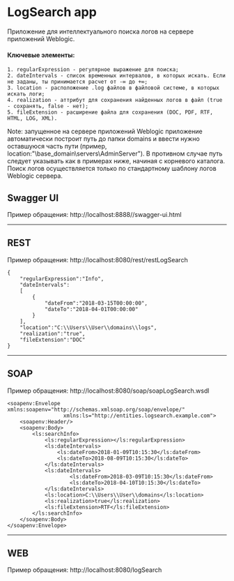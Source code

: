# LogSearch app
Приложение для интеллектуального поиска логов на сервере приложений Weblogic.  

#### Ключевые элементы:  
```
1. regularExpression - регулярное выражение для поиска;  
2. dateIntervals - список временных интервалов, в которых искать. Если не заданы, ты принимается расчет от -∞ до +∞;  
3. location - расположение .log файлов в файловой системе, в которых искать логи;  
4. realization - аттрибут для сохранения найденных логов в файл (true - сохранять, false - нет);  
5. fileExtension - расширение файла для сохранения (DOC, PDF, RTF, HTML, LOG, XML).  
```
Note: запущенное на сервере приложений Weblogic приложение автоматически построит путь до папки domains и ввести нужно оставшуюся 
часть пути (пример, location:"\\base_domain\\servers\\AdminServer"). В противном случае путь следует указывать как в примерах ниже,
начиная с корневого каталога. Поиск логов осуществляется только по стандартному шаблону логов Weblogic сервера.  
## Swagger UI
Пример обращения: http://localhost:8888//swagger-ui.html
***
## REST
Пример обращения: http://localhost:8080/rest/restLogSearch  
```
{
	"regularExpression":"Info",
	"dateIntervals":
	[
		{
			"dateFrom":"2018-03-15T00:00:00",
			"dateTo":"2018-04-01T00:00:00"
		}
	],
	"location":"C:\\Users\\User\\domains\\logs",
	"realization":"true",
	"fileExtension":"DOC"
}
```
***
## SOAP
Пример обращения: http://localhost:8080/soap/soapLogSearch.wsdl<br>
```
<soapenv:Envelope xmlns:soapenv="http://schemas.xmlsoap.org/soap/envelope/"
                  xmlns:ls="http://entities.logsearch.example.com">
    <soapenv:Header/>
    <soapenv:Body>
        <ls:searchInfo>
            <ls:regularExpression></ls:regularExpression>
            <ls:dateIntervals>
                <ls:dateFrom>2018-01-09T10:15:30</ls:dateFrom>
                <ls:dateTo>2018-08-09T10:15:30</ls:dateTo>
            </ls:dateIntervals>
            <ls:dateIntervals>
                	<ls:dateFrom>2018-03-09T10:15:30</ls:dateFrom>
                	<ls:dateTo>2018-04-10T10:15:30</ls:dateTo>
            </ls:dateIntervals>
            <ls:location>C:\\Users\\User\\domains</ls:location>
            <ls:realization>true</ls:realization>
            <ls:fileExtension>RTF</ls:fileExtension>
        </ls:searchInfo>
    </soapenv:Body>
</soapenv:Envelope>
```
***
## WEB
Пример обращения: http://localhost:8080/logSearch
